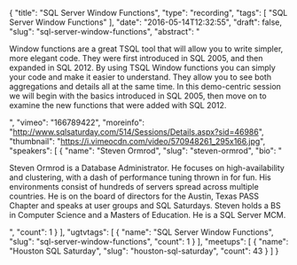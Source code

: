 {
  "title": "SQL Server Window Functions",
  "type": "recording",
  "tags": [
    "SQL Server Window Functions"
  ],
  "date": "2016-05-14T12:32:55",
  "draft": false,
  "slug": "sql-server-window-functions",
  "abstract": "<p>Window functions are a great TSQL tool that will allow you to write simpler, more elegant code. They were first introduced in SQL 2005, and then expanded in SQL 2012. By using TSQL Window functions you can simply your code and make it easier to understand. They allow you to see both aggregations and details all at the same time. In this demo-centric session we will begin with the basics introduced in SQL 2005, then move on to examine the new functions that were added with SQL 2012.</p>",
  "vimeo": "166789422",
  "moreinfo": "http://www.sqlsaturday.com/514/Sessions/Details.aspx?sid=46986",
  "thumbnail": "https://i.vimeocdn.com/video/570948261_295x166.jpg",
  "speakers": [
    {
      "name": "Steven Ormrod",
      "slug": "steven-ormrod",
      "bio": "<p>Steven Ormrod is a Database Administrator. He focuses on high-availability  and clustering, with a dash of performance tuning thrown in for fun. His environments consist of hundreds of servers spread across multiple countries. He is on the board of directors for the Austin, Texas PASS Chapter and speaks at user groups and SQL Saturdays. Steven holds a BS in Computer Science and a Masters of Education. He is a SQL Server MCM.</p>",
      "count": 1
    }
  ],
  "ugtvtags": [
    {
      "name": "SQL Server Window Functions",
      "slug": "sql-server-window-functions",
      "count": 1
    }
  ],
  "meetups": [
    {
      "name": "Houston SQL Saturday",
      "slug": "houston-sql-saturday",
      "count": 43
    }
  ]
}